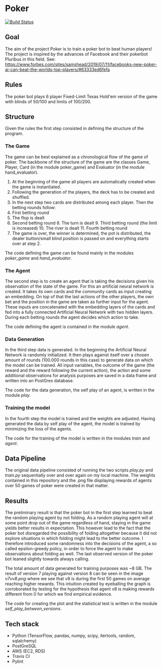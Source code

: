 # Poker

[![Build Status](https://travis-ci.com/stefanfroth/poker.svg?token=s3wrUz4phpxxGfMxPpPT&branch=master)](https://travis-ci.com/stefanfroth/poker)


## Goal

The aim of the project Poker is to train a poker bot to beat human players!
The project is inspired by the advances of Facebook and their pokerbot Pluribus
in this field. See: https://www.forbes.com/sites/samshead/2019/07/11/facebooks-new-poker-ai-can-beat-the-worlds-top-players/#63333ed6fefa


## Rules

The poker bot plays 6 player Fixed-Limit Texas Hold'em version of the game with
blinds of 50/100 and limits of 100/200.


## Structure

Given the rules the first step consisted in defining the structure of the program.


### The Game

The game can be best explained as a chronological flow of the game of poker. The backbone of the structure of the game are the classes Game, Player, Card (in the module poker_game) and Evaluator (in the module hand_evaluator).

1. At the beginning of the game all players are automatically created when the game is instantiated.
2. Following the generation of the players, the deck has to be created and shuffled.
3. In the next step two cards are distributed among each player. Then the betting rounds follow:
5. First betting round
  6. The flop is dealt
  7. Second betting round
    8. The turn is dealt
    9. Third betting round (the limit is increased)
      10. The river is dealt
      11. Fourth betting round
12. The game is over, the winner is determined, the pot is distributed, the dealer button/small blind position
is passed on and everything starts over at step 2.

The code defining the game can be found mainly in the modules *poker_game* and *hand_evaluator*.


### The Agent

The second step is to create an agent that is taking the decisions given his observation of the state of the game. For this an artificial neural network is created. It takes its own cards and the community cards as input creating an embedding. On top of that the last actions of the other players, the own bet and the position in the game are taken as further input for the agent. These inputs are concatenated with the embedding layers of the cards and fed into a fully connected Artificial Neural Network with two hidden layers. During each betting rounds the agent decides which action to take.

The code defining the agent is contained in the module *agent*.


### Data Generation

In the third step data is generated. In the beginning the Artificial Neural Network is randomly initialized. It then plays against itself over a chosen amount of rounds (100.000 rounds in this case) to generate data on which the model can be trained. All input variables, the outcome of the game (the reward and the reward following the current action), the action and some additional observations for analysis purposes are saved in a data frame and written into an PostGres database.

The code for the data generation, the self play of an agent, is written in the module *play*.


### Training the model

In the fourth step the model is trained and the weights are adjusted. Having generated the data by self play of the agent, the model is trained by minimizing the loss of the agents.

The code for the training of the model is written in the modules *train* and *agent*.


## Data Pipeline

The original data pipeline consisted of running the two scripts *play.py* and *train.py* sequentially over and over again on my local machine. The weights contained in this repository and the .png file displaying rewards of agents over 50 games of poker were created in that matter.


## Results

The preliminary result is that the poker bot in the first step learned to beat the random playing agent by not folding. As a random playing agent will at some point drop out of the game regardless of hand, staying in the game yields better results in expectation.
This however lead to the fact that the poker bot disregarded the possibility of folding altogether because it did not explore situations in which folding might lead to the better outcome. I therefore introduced some randomness into the decisions of the agent, a so called epsilon-greedy policy, in order to force the agent to make observations about folding as well.
The last observed version of the poker bot leaned slightly towards always calling.

The total amount of data generated for training purposes was ~8 GB. The result of version 7 playing against version 8 can be seen in the image *v7vv8.png* where we see that v8 is  during the first 50 games on average reaching higher rewards. This intuition created by eyeballing the graph is corroborated by testing for the hypothesis that agent v8 is making rewards different from 0 for which we find empirical evidence.

The code for creating the plot and the statistical test is written in the module *self_play_between_versions*.


## Tech stack

- Python (TensorFlow, pandas, numpy, scipy, itertools, random, sqlalchemy)
- PostGreSQL
- AWS (EC2, RDS)
- Travis CI
- Pylint
